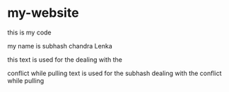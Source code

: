 # my-website

this is my code

my name is subhash chandra Lenka

this text is used for the dealing with the 

conflict while pulling
text is used for the subhash  dealing with the conflict while pulling
